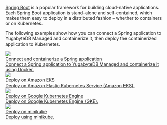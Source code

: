 <!--
title: Deploy a Spring application on Kubernetes
headerTitle: Deploy a Spring application on Kubernetes
linkTitle: Deploy Spring on K8s
description: Deploy a Spring application connected to YugabyteDB Managed on Kubernetes
headcontent: Deploy a Spring application connected to YugabyteDB Managed on Kubernetes
image: /images/section_icons/deploy/kubernetes.png
menu:
  preview:
    parent: yugabytedb-managed
    identifier: spring-boot
    parent: cloud-develop
    weight: 621
-->

[Spring Boot](https://spring.io/projects/spring-boot) is a popular framework for building cloud-native applications. Each Spring Boot application is stand-alone and self-contained, which makes them easy to deploy in a distributed fashion – whether to containers or on Kubernetes.

The following examples show how you can connect a Spring application to YugabyteDB Managed and containerize it, then deploy the containerized application to Kubernetes.

<div class="row">

  <div class="col-12 col-md-6 col-lg-12 col-xl-6">
    <a class="section-link icon-offset" href="spring-boot-app/">
      <div class="head">
        <img class="icon" src="/images/section_icons/develop/learn.png" aria-hidden="true" />
        <div class="title">Connect and containerize a Spring application</div>
      </div>
      <div class="body">
        Connect a Spring application to YugabyteDB Managed and containerize it using Docker.
      </div>
    </a>
  </div>

  <div class="col-12 col-md-6 col-lg-12 col-xl-6">
    <a class="section-link icon-offset" href="spring-boot-eks/">
      <div class="head">
        <img class="icon" src="/images/section_icons/deploy/amazon-eks.png" aria-hidden="true" />
        <div class="title">Deploy on Amazon EKS</div>
      </div>
      <div class="body">
        Deploy on Amazon Elastic Kubernetes Service (Amazon EKS).
      </div>
    </a>
  </div>

  <div class="col-12 col-md-6 col-lg-12 col-xl-6">
    <a class="section-link icon-offset" href="spring-boot-gke/">
      <div class="head">
        <img class="icon" src="/images/section_icons/deploy/gke.png" aria-hidden="true" />
        <div class="title">Deploy on Google Kubernetes Engine</div>
      </div>
      <div class="body">
        Deploy on Google Kubernetes Engine (GKE).
      </div>
    </a>
  </div>

  <div class="col-12 col-md-6 col-lg-12 col-xl-6">
    <a class="section-link icon-offset" href="spring-boot-mini/">
      <div class="head">
        <img class="icon" src="/images/section_icons/deploy/kubernetes.png" aria-hidden="true" />
        <div class="title">Deploy on minikube</div>
      </div>
      <div class="body">
        Deploy using minikube.
      </div>
    </a>
  </div>

</div>
